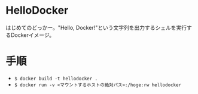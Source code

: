 # HelloDocker
はじめてのどっかー。"Hello, Docker!"という文字列を出力するシェルを実行するDockerイメージ。

# 手順

- `$ docker build -t hellodocker .`
- `$ docker run -v <マウントするホストの絶対パス>:/hoge:rw hellodocker`
